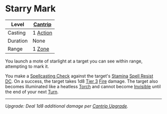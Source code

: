 # Starry Mark

| Level    | [Cantrip]({Cantrips}.md)                                              |
| -------- | --------------------------------------------------------------------- |
| Casting  | 1 [Action](../../../../Game%20Procedures/Core%20Procedures/Action.md) |
| Duration | None                                                                  |
| Range    | 1 [Zone](../../../../Game%20Procedures/Core%20Procedures/Zone.md)     |

You launch a mote of starlight at a target you can see within range, attempting to mark it.

You make a [Spellcasting Check](../../../Spellcasting/Spellcasting%20Check.md) against the target's [Stamina](../../../../Player%20Characters/Attributes/Stamina.md) [Spell Resist DC](../../Spell%20Resist%20DC.md). On a success, the target takes 1d8 [Tier 3](../../../../Game%20Procedures/Combat/Damage/Damage%20Tiers/Tier%203.md) [Fire](../../../../Game%20Procedures/Combat/Damage/Damage%20Types/Fire.md) damage. The target also becomes illuminated like a heatless [Torch](../../../../Items%20and%20Gear/Gear/10%20Coins/Torch%20Kit.md) and cannot become [Invisible](../../../../Game%20Procedures/Conditions/Invisible.md) until the end of your next [Turn](../../../../Game%20Procedures/Core%20Procedures/Turn.md).

---
*Upgrade: Deal 1d8 additional damage per [Cantrip Upgrade](../../Cantrip%20Upgrade.md).*
